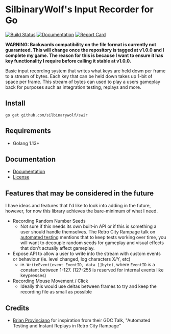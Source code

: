 # SilbinaryWolf's Input Recorder for Go

[![Build Status](https://travis-ci.com/silbinarywolf/swir.svg?branch=master)](https://travis-ci.com/silbinarywolf/swir)
[![Documentation](https://godoc.org/github.com/silbinarywolf/swir?status.svg)](https://godoc.org/github.com/silbinarywolf/swir)
[![Report Card](https://goreportcard.com/badge/github.com/silbinarywolf/swir)](https://goreportcard.com/report/github.com/silbinarywolf/swir)

**WARNING: Backwards compatibility on the file format is currently not guaranteed. This will change once the repository is tagged at v1.0.0 and I complete my game. The reason for this is because I want to ensure it has key functionality I require before calling it stable at v1.0.0.**

Basic input recording system that writes what keys are held down per frame to a stream of bytes. Each key that can be held down takes up 1-bit of space per frame. This stream of bytes can used to play a users gameplay back for purposes such as integration testing, replays and more.

## Install

```
go get github.com/silbinarywolf/swir
```

## Requirements

* Golang 1.13+

## Documentation

* [Documentation](https://godoc.org/github.com/silbinarywolf/swir)
* [License](LICENSE.md)

## Features that may be considered in the future
I have ideas and features that I'd like to look into adding in the future, however, for now this library achieves the bare-minimum of what I need.

- Recording Random Number Seeds
	- Not sure if this needs its own built-in API or if this is something a user should handle themselves. The Retro City Rampage talk on [automated testing](https://www.youtube.com/watch?v=W20t1zCZv8M) mentions that to keep tests working over time, you will want to decouple random seeds for gameplay and visual effects that don't actually affect gameplay. 
- Expose API to allow a user to write into the stream with custom events or behaviour (ie. level changed, log characters X/Y, etc)
	- ie. `WriteEvent(event EventID, data []byte)`, where `EventID` is a constant between 1-127. (127-255 is reserved for internal events like keypresses)
- Recording Mouse Movement / Click
  - Ideally this would use deltas between frames to try and keep the recording file as small as possible

## Credits

* [Brian Provinciano](https://www.youtube.com/watch?v=W20t1zCZv8M) for inspiration from their GDC Talk, "Automated Testing and Instant Replays in Retro City Rampage"
